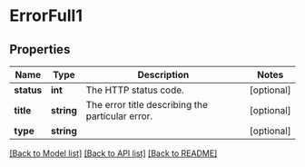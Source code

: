 # ErrorFull1

## Properties
Name | Type | Description | Notes
------------ | ------------- | ------------- | -------------
**status** | **int** | The HTTP status code. | [optional] 
**title** | **string** | The error title describing the particular error. | [optional] 
**type** | **string** |  | [optional] 

[[Back to Model list]](../../README.md#documentation-for-models) [[Back to API list]](../../README.md#documentation-for-api-endpoints) [[Back to README]](../../README.md)

